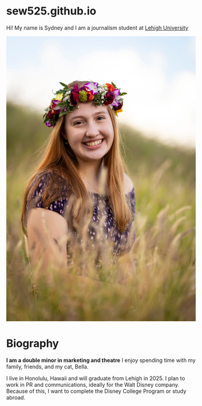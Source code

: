 # sew525.github.io

Hi! My name is Sydney and I am a journalism student at [Lehigh University](https://www1.lehigh.edu/)

![profileimage](https://github.com/sew525/sew525.github.io/blob/main/senior%20headshot.JPG?raw=true)

# Biography
**I am a double minor in marketing and theatre** I enjoy spending time with my family, friends, and my cat, Bella.

I live in Honolulu, Hawaii and will graduate from Lehigh in 2025. I plan to work in PR and communications, ideally for the Walt Disney company. Because of this, I want to complete the Disney College Program or study abroad.
